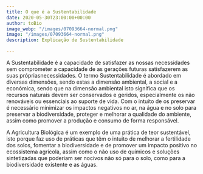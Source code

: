 ```yaml
---
title: O que é a Sustentabilidade
date: 2020-05-30T23:00:00+00:00
author: toBio
image_webp: "/images/07093664-normal.png"
image: "/images/07093664-normal.png"
description: Explicação de Sustentabilidade

---
```

A Sustentabilidade é a capacidade de satisfazer as nossas necessidades sem comprometer a capacidade de as gerações futuras satisfazerem as suas própriasnecessidades. O termo Sustentabilidade é abordado em diversas dimensões, sendo estas a dimensão ambiental, a social e a económica, sendo que na dimensão ambiental isto significa que os recursos naturais devem ser conservados e geridos, especialmente os não renováveis ou essenciais ao suporte de vida. Com o intuito de os preservar é necessário minimizar os impactos negativos no ar, na água e no solo para preservar a biodiversidade, proteger e melhorar a qualidade do ambiente, assim como promover a produção e consumo de forma responsável.

A Agricultura Biológica é um exemplo de uma prática de teor sustentável, isto porque faz uso de práticas que têm o intuito de melhorar a fertilidade dos solos, fomentar a biodiversidade e de promover um impacto positivo no ecossistema agrícola, assim como o não uso de químicos e soluções sintetizadas que poderiam ser nocivos não só para o solo, como para a biodiversidade existente e as águas.